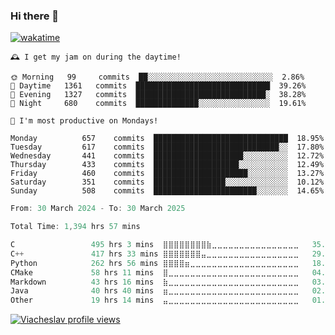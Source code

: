 ### Hi there 👋

[![wakatime](https://wakatime.com/badge/user/018c696b-0bdf-43bb-ab77-72c32d0bf4fe.svg)](https://wakatime.com/@018c696b-0bdf-43bb-ab77-72c32d0bf4fe)

<!-- README-STATS:START -->

```
🕰️ I get my jam on during the daytime!

🌞 Morning  	99     commits	██░░░░░░░░░░░░░░░░░░░░░░░░░░░░	2.86%
🌆 Daytime  	1361   commits	██████████████████████████████	39.26%
🌃 Evening  	1327   commits	█████████████████████████████░	38.28%
🌙 Night    	680    commits	██████████████░░░░░░░░░░░░░░░░	19.61%
```

```
📅 I'm most productive on Mondays!

Monday      	657    commits	██████████████████████████████	18.95%
Tuesday     	617    commits	████████████████████████████░░	17.80%
Wednesday   	441    commits	████████████████████░░░░░░░░░░	12.72%
Thursday    	433    commits	███████████████████░░░░░░░░░░░	12.49%
Friday      	460    commits	█████████████████████░░░░░░░░░	13.27%
Saturday    	351    commits	████████████████░░░░░░░░░░░░░░	10.12%
Sunday      	508    commits	███████████████████████░░░░░░░	14.65%
```

<!-- README-STATS:END -->

<!--START_SECTION:waka-->

```C
From: 30 March 2024 - To: 30 March 2025

Total Time: 1,394 hrs 57 mins

C                 495 hrs 3 mins  ⣿⣿⣿⣿⣿⣿⣿⣿⣷⣀⣀⣀⣀⣀⣀⣀⣀⣀⣀⣀⣀⣀⣀⣀⣀   35.01 %
C++               417 hrs 33 mins ⣿⣿⣿⣿⣿⣿⣿⣤⣀⣀⣀⣀⣀⣀⣀⣀⣀⣀⣀⣀⣀⣀⣀⣀⣀   29.53 %
Python            262 hrs 56 mins ⣿⣿⣿⣿⣶⣀⣀⣀⣀⣀⣀⣀⣀⣀⣀⣀⣀⣀⣀⣀⣀⣀⣀⣀⣀   18.59 %
CMake             58 hrs 11 mins  ⣿⣀⣀⣀⣀⣀⣀⣀⣀⣀⣀⣀⣀⣀⣀⣀⣀⣀⣀⣀⣀⣀⣀⣀⣀   04.11 %
Markdown          43 hrs 16 mins  ⣷⣀⣀⣀⣀⣀⣀⣀⣀⣀⣀⣀⣀⣀⣀⣀⣀⣀⣀⣀⣀⣀⣀⣀⣀   03.06 %
Java              40 hrs 40 mins  ⣶⣀⣀⣀⣀⣀⣀⣀⣀⣀⣀⣀⣀⣀⣀⣀⣀⣀⣀⣀⣀⣀⣀⣀⣀   02.88 %
Other             19 hrs 14 mins  ⣤⣀⣀⣀⣀⣀⣀⣀⣀⣀⣀⣀⣀⣀⣀⣀⣀⣀⣀⣀⣀⣀⣀⣀⣀   01.36 %
```

<!--END_SECTION:waka-->

[![Viacheslav profile views](https://u8views.com/api/v1/github/profiles/25109435/views/day-week-month-total-count.svg)](https://u8views.com/github/Mcublog)
